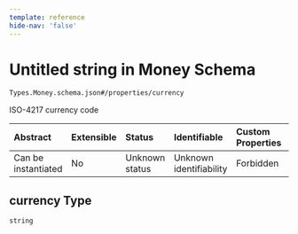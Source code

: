 ```yaml
---
template: reference
hide-nav: 'false'
---
```


# Untitled string in Money Schema

```txt
Types.Money.schema.json#/properties/currency
```

ISO-4217 currency code

| Abstract            | Extensible | Status         | Identifiable            | Custom Properties | Additional Properties | Access Restrictions | Defined In                                                              |
| :------------------ | :--------- | :------------- | :---------------------- | :---------------- | :-------------------- | :------------------ | :---------------------------------------------------------------------- |
| Can be instantiated | No         | Unknown status | Unknown identifiability | Forbidden         | Allowed               | none                | [Money.schema.json*](../types/Money.schema.json "open original schema") |

## currency Type

`string`

